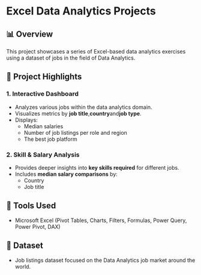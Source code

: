 # Excel Data Analytics Projects

## 📊 Overview

This project showcases a series of Excel-based data analytics exercises using a dataset of jobs in the field of Data Analytics.

## 🧩 Project Highlights

### 1. Interactive Dashboard

- Analyzes various jobs within the data analytics domain.
- Visualizes metrics by **job title**,**country**and**job type**.
- Displays:
  - Median salaries
  - Number of job listings per role and region
  - The best job platform

### 2. Skill & Salary Analysis 

- Provides deeper insights into **key skills required** for different jobs.
- Includes **median salary comparisons** by:
  - Country
  - Job title

## 📁 Tools Used

- Microsoft Excel (Pivot Tables, Charts, Filters, Formulas, Power Query, Power Pivot, DAX)

## 💼 Dataset

- Job listings dataset focused on the Data Analytics job market around the world.
